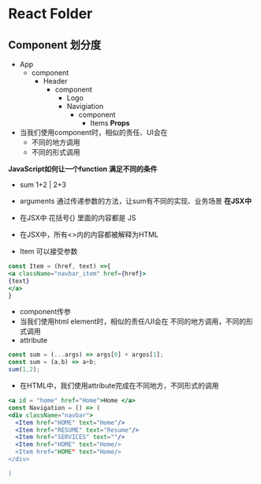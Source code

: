 # React Folder
## Component 划分度
* App
  * component
      * Header 
          * component 
             - Logo
             - Navigiation 
               - component 
                    - Items 
**Props**
* 当我们使用component时，相似的责任、UI会在
  * 不同的地方调用
  * 不同的形式调用 

**JavaScript如何让一个function 满足不同的条件** 
* sum 1+2 | 2+3
* arguments 通过传递参数的方法，让sum有不同的实现、业务场景 
**在JSX中**
* 在JSX中 花括号{} 里面的内容都是 JS
* 在JSX中，所有<>内的内容都被解释为HTML 

* Item 可以接受参数
```jsx
const Item = (href, text) =>{
<a className="navbar_item" href={href}>
{text}
</a>
}
```
* component传参 
* 当我们使用html element时，相似的责任/UI会在 不同的地方调用，不同的形式调用
* attribute 
```js
const sum = (...args) => args[0] + argos[1];
const sum = (a,b) => a+b;
sum(1,2);
```
* 在HTML中，我们使用attribute完成在不同地方，不同形式的调用 
```jsx
<a id = "home" href="Home">Home </a>
const Navigation = () => (
<div className="navbar">
  <Item href="HOME" text="Home"/>
  <Item href="RESUME" text="Resume"/>
  <Item href="SERVICES" text=""/>
  <Item href="HOME" text="Home/>
  <Item href="HOME" text="Home/>
</div>

)

```
